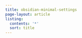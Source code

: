 ```yaml
---
title: obsidian-minimal-settings
page-layout: article
listing:
  contents: '*'
  sort: title
---
```

